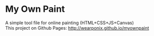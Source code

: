 # My Own Paint

A simple tool file for online painting (HTML+CSS+JS+Canvas)  
This project on Github Pages: http://wearponix.github.io/myownpaint
